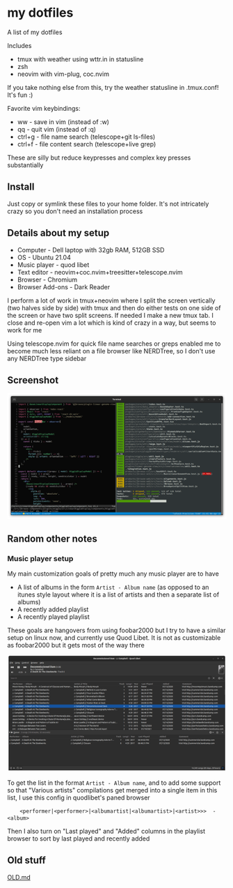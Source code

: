 # my dotfiles

A list of my dotfiles

Includes

- tmux with weather using wttr.in in statusline
- zsh
- neovim with vim-plug, coc.nvim

If you take nothing else from this, try the weather statusline in .tmux.conf!
It's fun :)

Favorite vim keybindings:

* ww - save in vim (instead of :w)
* qq - quit vim (instead of :q)
* ctrl+g - file name search (telescope+git ls-files)
* ctrl+f - file content search (telescope+live grep)

These are silly but reduce keypresses and complex key presses substantially

## Install

Just copy or symlink these files to your home folder. It's not intricately
crazy so you don't need an installation process

## Details about my setup

- Computer - Dell laptop with 32gb RAM, 512GB SSD
- OS - Ubuntu 21.04
- Music player - quod libet
- Text editor - neovim+coc.nvim+treesitter+telescope.nvim
- Browser - Chromium
- Browser Add-ons - Dark Reader

I perform a lot of work in tmux+neovim where I split the screen vertically (two
halves side by side) with tmux and then do either tests on one side of the
screen or have two split screens. If needed I make a new tmux tab. I close and
re-open vim a lot which is kind of crazy in a way, but seems to work for me

Using telescope.nvim for quick file name searches or greps enabled me to become 
much less reliant on a file browser like NERDTree, so I don't use any NERDTree 
type sidebar

## Screenshot

![](img/1.png)

## Random other notes

### Music player setup

My main customization goals of pretty much any music player are to have

- A list of albums in the form `Artist - Album name` (as opposed to an itunes
  style layout where it is a list of artists and then a separate list of
  albums)
- A recently added playlist
- A recently played playlist

These goals are hangovers from using foobar2000 but I try to have a similar
setup on linux now, and currently use Quod Libet. It is not as customizable as
foobar2000 but it gets most of the way there

![](img/2.png)

To get the list in the format `Artist - Album name`, and to add some support so
that "Various artists" compilations get merged into a single item in this list,
I use this config in quodlibet's paned browser

```
    <performer|<performer>|<albumartist|<albumartist>|<artist>>>  -  <album>
```

Then I also turn on "Last played" and "Added" columns in the playlist browser
to sort by last played and recently added

## Old stuff

[OLD.md](./OLD.md)
